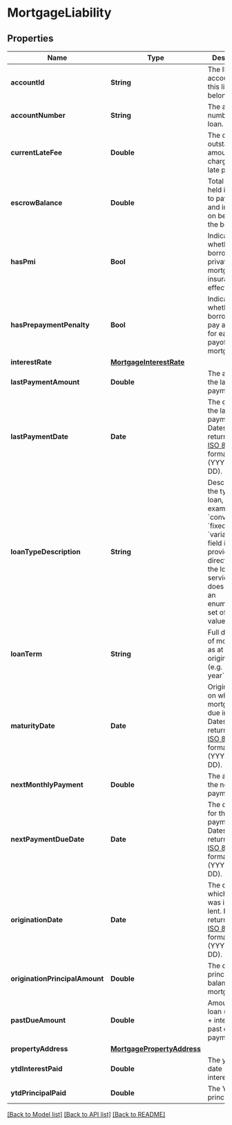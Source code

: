 # MortgageLiability

## Properties
Name | Type | Description | Notes
------------ | ------------- | ------------- | -------------
**accountId** | **String** | The ID of the account that this liability belongs to. | 
**accountNumber** | **String** | The account number of the loan. | 
**currentLateFee** | **Double** | The current outstanding amount charged for late payment. | 
**escrowBalance** | **Double** | Total amount held in escrow to pay taxes and insurance on behalf of the borrower. | 
**hasPmi** | **Bool** | Indicates whether the borrower has private mortgage insurance in effect. | 
**hasPrepaymentPenalty** | **Bool** | Indicates whether the borrower will pay a penalty for early payoff of mortgage. | 
**interestRate** | [**MortgageInterestRate**](MortgageInterestRate.md) |  | 
**lastPaymentAmount** | **Double** | The amount of the last payment. | 
**lastPaymentDate** | **Date** | The date of the last payment. Dates are returned in an [ISO 8601](https://wikipedia.org/wiki/ISO_8601) format (YYYY-MM-DD). | 
**loanTypeDescription** | **String** | Description of the type of loan, for example &#x60;conventional&#x60;, &#x60;fixed&#x60;, or &#x60;variable&#x60;. This field is provided directly from the loan servicer and does not have an enumerated set of possible values. | 
**loanTerm** | **String** | Full duration of mortgage as at origination (e.g. &#x60;10 year&#x60;). | 
**maturityDate** | **Date** | Original date on which mortgage is due in full. Dates are returned in an [ISO 8601](https://wikipedia.org/wiki/ISO_8601) format (YYYY-MM-DD). | 
**nextMonthlyPayment** | **Double** | The amount of the next payment. | 
**nextPaymentDueDate** | **Date** | The due date for the next payment. Dates are returned in an [ISO 8601](https://wikipedia.org/wiki/ISO_8601) format (YYYY-MM-DD). | 
**originationDate** | **Date** | The date on which the loan was initially lent. Dates are returned in an [ISO 8601](https://wikipedia.org/wiki/ISO_8601) format (YYYY-MM-DD). | 
**originationPrincipalAmount** | **Double** | The original principal balance of the mortgage. | 
**pastDueAmount** | **Double** | Amount of loan (principal + interest) past due for payment. | 
**propertyAddress** | [**MortgagePropertyAddress**](MortgagePropertyAddress.md) |  | 
**ytdInterestPaid** | **Double** | The year to date (YTD) interest paid. | 
**ytdPrincipalPaid** | **Double** | The YTD principal paid. | 

[[Back to Model list]](../README.md#documentation-for-models) [[Back to API list]](../README.md#documentation-for-api-endpoints) [[Back to README]](../README.md)


